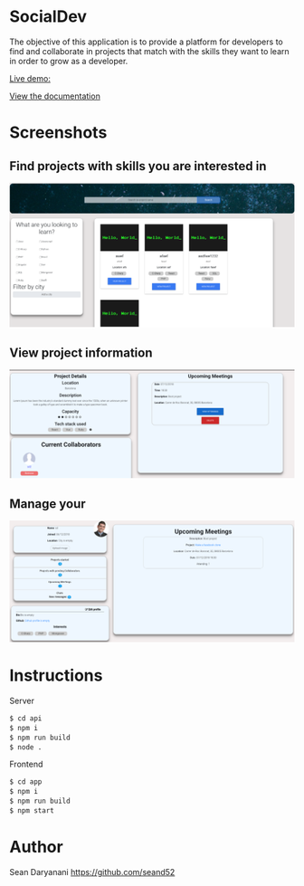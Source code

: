 # SocialDev

The objective of this application is to provide a platform for developers to find and collaborate in projects that match with the skills they want to learn in order to grow as a developer.

[Live demo: ](http://social-dev.surge.sh)

[View the documentation](./socialdev-doc)

# Screenshots
## Find projects with skills you are interested in
![Explore page screenshot](./socialdev-doc/images/explore.png)

## View project information
![Explore page screenshot](./socialdev-doc/images/project-page.png)


## Manage your 
![Explore page screenshot](./socialdev-doc/images/profile.png)
# Instructions

Server

```bash
$ cd api
$ npm i
$ npm run build
$ node .
```

Frontend

```bash
$ cd app
$ npm i
$ npm run build
$ npm start
```

# Author

Sean Daryanani https://github.com/seand52